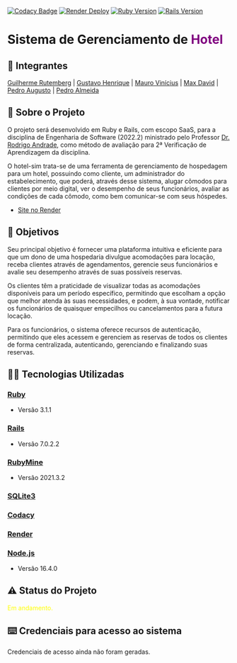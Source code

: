 [![Codacy Badge](https://app.codacy.com/project/badge/Grade/e436e025c5e44c4bb4243ad1498760b6)](https://app.codacy.com/gh/hotelaria-ufape/hotel-sim/dashboard?utm_source=gh&utm_medium=referral&utm_content=&utm_campaign=Badge_grade)
[![Render Deploy](https://badgen.net/badge/render%20deploy/check%20here/green?icon=libraries)](https://hotel-sim.onrender.com/)
[![Ruby Version](https://badgen.net/badge/ruby%20version/v3.1.1/red?icon=ruby)](https://www.ruby-lang.org/pt/)
[![Rails Version](https://badgen.net/badge/rails%20version/v7.0.2.2/red?icon=ruby)](https://rubyonrails.org/)
# Sistema de Gerenciamento de <span style="color:purple">Hotel</span>

## 🤵 Integrantes
[Guilherme Rutemberg](https://github.com/GuiSysLima)  |  [Gustavo Henrique](https://github.com/GustavoHenriqueVieira)  |  [Mauro Vinícius](https://github.com/mvinicius175)  |  [Max David](https://github.com/maxdavidsouza) | [Pedro Augusto](https://github.com/pemedeiros) | [Pedro Almeida](https://github.com/PJota021)

## 📕 Sobre o Projeto
O projeto será desenvolvido em Ruby e Rails, com escopo SaaS, para a disciplina de Engenharia de Software (2022.2) ministrado pelo Professor [Dr. Rodrigo Andrade](https://github.com/rcaa), como método de avaliação para 2ª Verificação de Aprendizagem da disciplina.

O hotel-sim trata-se de uma ferramenta de gerenciamento de hospedagem para um hotel, possuindo como cliente, um administrador do estabelecimento, que poderá, através desse sistema, alugar cômodos para clientes por meio digital, ver o desempenho de seus funcionários, avaliar as condições de cada cômodo, como bem comunicar-se com seus hóspedes.

*   [Site no Render](https://hotel-sim.onrender.com/)

## 📌 Objetivos
Seu principal objetivo é fornecer uma plataforma intuitiva e eficiente para que um dono de uma hospedaria divulgue acomodações para locação, receba clientes através de agendamentos, gerencie seus funcionários e avalie seu desempenho através de suas possíveis reservas.

Os clientes têm a praticidade de visualizar todas as acomodações disponíveis para um período específico, permitindo que escolham a opção que melhor atenda às suas necessidades, e podem, à sua vontade, notificar os funcionários de quaisquer empecilhos ou cancelamentos para a futura locação.

Para os funcionários, o sistema oferece recursos de autenticação, permitindo que eles acessem e gerenciem as reservas de todos os clientes de forma centralizada, autenticando, gerenciando e finalizando suas reservas.

## 👩‍💻 Tecnologias Utilizadas
 ### [Ruby](https://www.ruby-lang.org/pt/)
*   Versão 3.1.1
 ### [Rails](https://rubyonrails.org/)
*   Versão 7.0.2.2
 ### [RubyMine](https://www.jetbrains.com/pt-br/ruby/)
*   Versão 2021.3.2
 ### [SQLite3](https://www.sqlite.org/index.html)
 ### [Codacy](https://www.codacy.com/product)
 ### [Render](https://render.com/)
 ### [Node.js](https://www.heroku.com/)
*   Versão 16.4.0

## ⚠️ Status do Projeto
<span style="color:yellow">Em andamento.</span>

## :keyboard: Credenciais para acesso ao sistema
Credenciais de acesso ainda não foram geradas.
